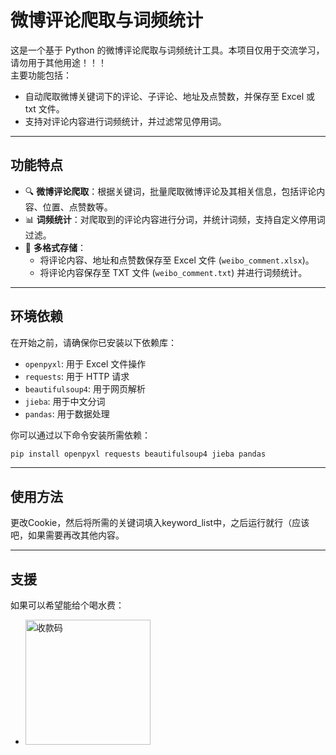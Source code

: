 # 微博评论爬取与词频统计

这是一个基于 Python 的微博评论爬取与词频统计工具。本项目仅用于交流学习，请勿用于其他用途！！！  
主要功能包括：
- 自动爬取微博关键词下的评论、子评论、地址及点赞数，并保存至 Excel 或 txt 文件。
- 支持对评论内容进行词频统计，并过滤常见停用词。

---

## 功能特点
- 🔍 **微博评论爬取**：根据关键词，批量爬取微博评论及其相关信息，包括评论内容、位置、点赞数等。
- 📊 **词频统计**：对爬取到的评论内容进行分词，并统计词频，支持自定义停用词过滤。
- 📄 **多格式存储**：
  - 将评论内容、地址和点赞数保存至 Excel 文件 (`weibo_comment.xlsx`)。
  - 将评论内容保存至 TXT 文件 (`weibo_comment.txt`) 并进行词频统计。

---

## 环境依赖
在开始之前，请确保你已安装以下依赖库：
- `openpyxl`: 用于 Excel 文件操作
- `requests`: 用于 HTTP 请求
- `beautifulsoup4`: 用于网页解析
- `jieba`: 用于中文分词
- `pandas`: 用于数据处理

你可以通过以下命令安装所需依赖：

```bash
pip install openpyxl requests beautifulsoup4 jieba pandas
```

---

## 使用方法
更改Cookie，然后将所需的关键词填入keyword_list中，之后运行就行（应该吧，如果需要再改其他内容。

---

## 支援
如果可以希望能给个喝水费：
- <img src="https://github.com/user-attachments/assets/ea80b45c-dde0-466e-ad85-e1eadd972b6b" alt="收款码" width="200" height="200">
